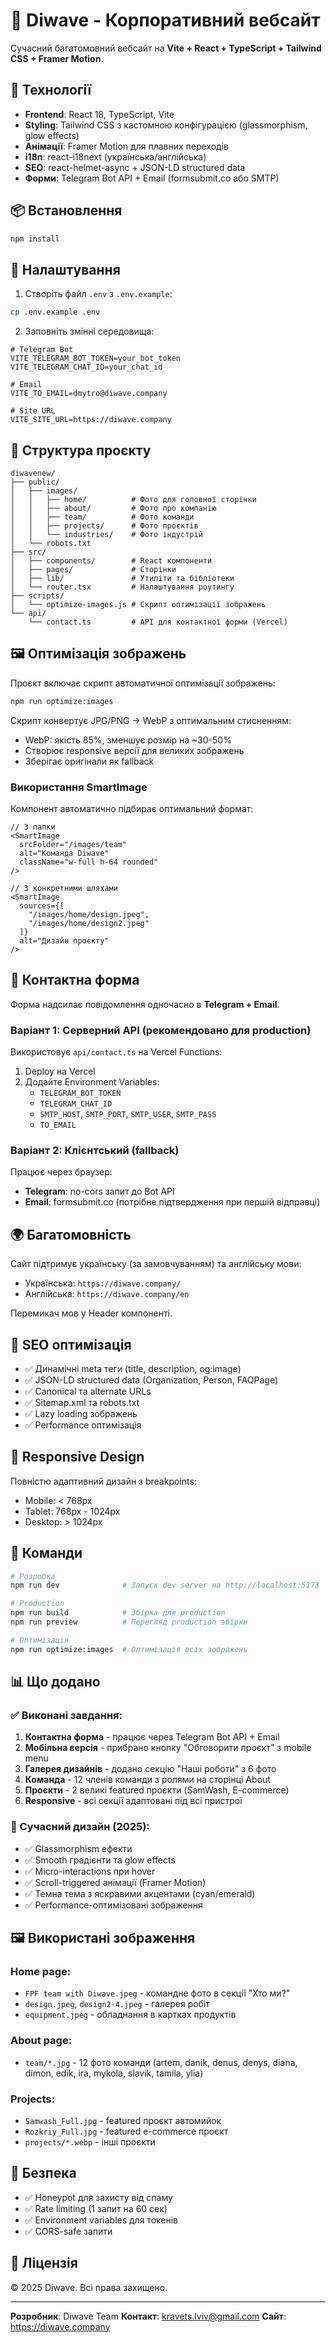 # 🌊 Diwave - Корпоративний вебсайт

Сучасний багатомовний вебсайт на **Vite + React + TypeScript + Tailwind CSS + Framer Motion**.

## 🚀 Технології

- **Frontend**: React 18, TypeScript, Vite
- **Styling**: Tailwind CSS з кастомною конфігурацією (glassmorphism, glow effects)
- **Анімації**: Framer Motion для плавних переходів
- **i18n**: react-i18next (українська/англійська)
- **SEO**: react-helmet-async + JSON-LD structured data
- **Форми**: Telegram Bot API + Email (formsubmit.co або SMTP)

## 📦 Встановлення

```bash
npm install
```

## 🔧 Налаштування

1. Створіть файл `.env` з `.env.example`:
```bash
cp .env.example .env
```

2. Заповніть змінні середовища:
```env
# Telegram Bot
VITE_TELEGRAM_BOT_TOKEN=your_bot_token
VITE_TELEGRAM_CHAT_ID=your_chat_id

# Email
VITE_TO_EMAIL=dmytro@diwave.company

# Site URL
VITE_SITE_URL=https://diwave.company
```

## 🎨 Структура проєкту

```
diwavenew/
├── public/
│   ├── images/
│   │   ├── home/          # Фото для головної сторінки
│   │   ├── about/         # Фото про компанію
│   │   ├── team/          # Фото команди
│   │   ├── projects/      # Фото проєктів
│   │   └── industries/    # Фото індустрій
│   └── robots.txt
├── src/
│   ├── components/        # React компоненти
│   ├── pages/             # Сторінки
│   ├── lib/               # Утиліти та бібліотеки
│   └── router.tsx         # Налаштування роутингу
├── scripts/
│   └── optimize-images.js # Скрипт оптимізації зображень
└── api/
    └── contact.ts         # API для контактної форми (Vercel)
```

## 🖼️ Оптимізація зображень

Проєкт включає скрипт автоматичної оптимізації зображень:

```bash
npm run optimize:images
```

Скрипт конвертує JPG/PNG → WebP з оптимальним стисненням:
- WebP: якість 85%, зменшує розмір на ~30-50%
- Створює responsive версії для великих зображень
- Зберігає оригінали як fallback

### Використання SmartImage

Компонент автоматично підбирає оптимальний формат:

```tsx
// З папки
<SmartImage
  srcFolder="/images/team"
  alt="Команда Diwave"
  className="w-full h-64 rounded"
/>

// З конкретними шляхами
<SmartImage
  sources={[
    "/images/home/design.jpeg",
    "/images/home/design2.jpeg"
  ]}
  alt="Дизайн проєкту"
/>
```

## 📝 Контактна форма

Форма надсилає повідомлення одночасно в **Telegram + Email**.

### Варіант 1: Серверний API (рекомендовано для production)

Використовує `api/contact.ts` на Vercel Functions:

1. Deploy на Vercel
2. Додайте Environment Variables:
   - `TELEGRAM_BOT_TOKEN`
   - `TELEGRAM_CHAT_ID`
   - `SMTP_HOST`, `SMTP_PORT`, `SMTP_USER`, `SMTP_PASS`
   - `TO_EMAIL`

### Варіант 2: Клієнтський (fallback)

Працює через браузер:
- **Telegram**: no-cors запит до Bot API
- **Email**: formsubmit.co (потрібне підтвердження при першій відправці)

## 🌍 Багатомовність

Сайт підтримує українську (за замовчуванням) та англійську мови:

- Українська: `https://diwave.company/`
- Англійська: `https://diwave.company/en`

Перемикач мов у Header компоненті.

## 🎯 SEO оптимізація

- ✅ Динамічні meta теги (title, description, og:image)
- ✅ JSON-LD structured data (Organization, Person, FAQPage)
- ✅ Canonical та alternate URLs
- ✅ Sitemap.xml та robots.txt
- ✅ Lazy loading зображень
- ✅ Performance оптимізація

## 📱 Responsive Design

Повністю адаптивний дизайн з breakpoints:
- Mobile: < 768px
- Tablet: 768px - 1024px
- Desktop: > 1024px

## 🚀 Команди

```bash
# Розробка
npm run dev              # Запуск dev server на http://localhost:5173

# Production
npm run build            # Збірка для production
npm run preview          # Перегляд production збірки

# Оптимізація
npm run optimize:images  # Оптимізація всіх зображень
```

## 📊 Що додано

### ✅ Виконані завдання:

1. **Контактна форма** - працює через Telegram Bot API + Email
2. **Мобільна версія** - прибрано кнопку "Обговорити проєкт" з mobile menu
3. **Галерея дизайнів** - додано секцію "Наші роботи" з 6 фото
4. **Команда** - 12 членів команди з ролями на сторінці About
5. **Проєкти** - 2 великі featured проєкти (SamWash, E-commerce)
6. **Responsive** - всі секції адаптовані під всі пристрої

### 🎨 Сучасний дизайн (2025):

- ✅ Glassmorphism ефекти
- ✅ Smooth градієнти та glow effects
- ✅ Micro-interactions при hover
- ✅ Scroll-triggered анімації (Framer Motion)
- ✅ Темна тема з яскравими акцентами (cyan/emerald)
- ✅ Performance-оптимізовані зображення

## 🖼️ Використані зображення

### Home page:
- `FPF team with Diwave.jpeg` - командне фото в секції "Хто ми?"
- `design.jpeg`, `design2-4.jpeg` - галерея робіт
- `equipment.jpeg` - обладнання в картках продуктів

### About page:
- `team/*.jpg` - 12 фото команди (artem, danik, denus, denys, diana, dimon, edik, ira, mykola, slavik, tamila, ylia)

### Projects:
- `Samwash_Full.jpg` - featured проєкт автомийок
- `Rozkriy_Full.jpg` - featured e-commerce проєкт
- `projects/*.webp` - інші проєкти

## 🔐 Безпека

- ✅ Honeypot для захисту від спаму
- ✅ Rate limiting (1 запит на 60 сек)
- ✅ Environment variables для токенів
- ✅ CORS-safe запити

## 📄 Ліцензія

© 2025 Diwave. Всі права захищено.

---

**Розробник**: Diwave Team
**Контакт**: kravets.lviv@gmail.com
**Сайт**: https://diwave.company
